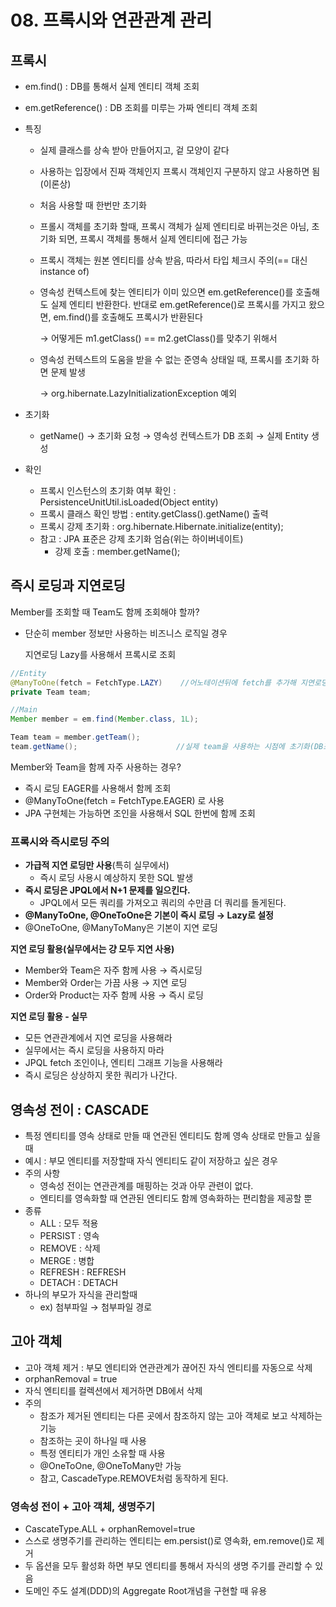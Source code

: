 # 08. 프록시와 연관관계 관리

## 프록시

- em.find() : DB를 통해서 실제 엔티티 객체 조회
- em.getReference() : DB 조회를 미루는 가짜 엔티티 객체 조회
- 특징
    - 실제 클래스를 상속 받아 만들어지고, 겉 모양이 같다
    - 사용하는 입장에서 진짜 객체인지 프록시 객체인지 구분하지 않고 사용하면 됨(이론상)
    - 처음 사용할 때 한번만 초기화
    - 프롤시 객체를 초기화 할때, 프록시 객체가 실제 엔티티로 바뀌는것은 아님, 초기화 되면, 프록시 객체를 통해서 실제 엔티티에 접근 가능
    - 프록시 객체는 원본 엔티티를 상속 받음, 따라서 타입 체크시 주의(== 대신 instance of)
    - 영속성 컨텍스트에 찾는 엔티티가 이미 있으면 em.getReference()를 호출해도 실제 엔티티 반환한다. 반대로 em.getReference()로 프록시를 가지고 왔으면, em.find()를 호출해도 프록시가 반환된다
        
         → 어떻게든 m1.getClass() == m2.getClass()를 맞추기 위해서
        
    - 영속성 컨텍스트의 도움을 받을 수 없는 준영속 상태일 때, 프록시를 초기화 하면 문제 발생
        
        → org.hibernate.LazyInitializationException 예외
        
- 초기화
    - getName() → 초기화 요청 → 영속성 컨텍스트가 DB 조회 → 실제 Entity 생성
- 확인
    - 프록시 인스턴스의 초기화 여부 확인 : PersistenceUnitUtil.isLoaded(Object entity)
    - 프록시 클래스 확인 방법 :  entity.getClass().getName() 출력
    - 프록시 강제 초기화 : org.hibernate.Hibernate.initialize(entity);
    - 참고 : JPA 표준은 강제 초기화 엄슴(위는 하이버네이트)
        - 강제 호출 : member.getName();

## 즉시 로딩과 지연로딩

Member를 조회할 때 Team도 함께 조회해야 할까?

- 단순히 member 정보만 사용하는 비즈니스 로직일 경우
    
    지연로딩 Lazy를 사용해서 프록시로 조회
    

```java
//Entity
@ManyToOne(fetch = FetchType.LAZY)    //어노테이션뒤에 fetch를 추가해 지연로딩
private Team team;

//Main
Member member = em.find(Member.class, 1L);

Team team = member.getTeam();
team.getName();                      //실제 team을 사용하는 시점에 초기화(DB조회)
```

Member와 Team을 함께 자주 사용하는 경우?

- 즉시 로딩 EAGER를 사용해서 함께 조회
- @ManyToOne(fetch = FetchType.EAGER) 로 사용
- JPA 구현체는 가능하면 조인을 사용해서 SQL 한번에 함께 조회

### 프록시와 즉시로딩 주의

- **가급적 지연 로딩만 사용**(특히 실무에서)
    - 즉시 로딩 사용시 예상하지 못한 SQL 발생
- **즉시 로딩은 JPQL에서 N+1 문제를 일으킨다.**
    - JPQL에서 모든 쿼리를 가져오고 쿼리의 수만큼 더 쿼리를 돌게된다.
- **@ManyToOne, @OneToOne은 기본이 즉시 로딩 → Lazy로 설정**
- @OneToOne, @ManyToMany은 기본이 지연 로딩

**지연 로딩 활용(실무에서는 걍 모두 지연 사용)**

- Member와 Team은 자주 함께 사용 → 즉시로딩
- Member와 Order는 가끔 사용 → 지연 로딩
- Order와 Product는 자주 함께 사용 → 즉시 로딩

**지연 로딩 활용 - 실무**

- 모든 연관관계에서 지연 로딩을 사용해라
- 실무에서는 즉시 로딩을 사용하지 마라
- JPQL fetch 조인이나, 엔티티 그래프 기능을 사용해라
- 즉시 로딩은 상상하지 못한 쿼리가 나간다.

## 영속성 전이 : CASCADE

- 특정 엔티티를 영속 상태로 만들 때 연관된 엔티티도 함께 영속 상태로 만들고 싶을때
- 예시 : 부모 엔티티를 저장할때 자식 엔티티도 같이 저장하고 싶은 경우
- 주의 사항
    - 영속성 전이는 연관관계를 매핑하는 것과 아무 관련이 없다.
    - 엔티티를 영속화할 때 연관된 엔티티도 함께 영속화하는 편리함을 제공할 뿐
- 종류
    - ALL : 모두 적용
    - PERSIST : 영속
    - REMOVE : 삭제
    - MERGE : 병합
    - REFRESH : REFRESH
    - DETACH : DETACH
- 하나의 부모가 자식을 관리할때
    - ex) 첨부파일 → 첨부파일 경로

## 고아 객체

- 고아 객체 제거 : 부모 엔티티와 연관관계가 끊어진 자식 엔티티를 자동으로 삭제
- orphanRemoval = true
- 자식 엔티티를 컬렉션에서 제거하면 DB에서 삭제
- 주의
    - 참조가 제거된 엔티티는 다른 곳에서 참조하지 않는 고아 객체로 보고 삭제하는 기능
    - 참조하는 곳이 하나일 때 사용
    - 특정 엔티티가 개인 소유할 때 사용
    - @OneToOne, @OneToMany만 가능
    - 참고, CascadeType.REMOVE처럼 동작하게 된다.

### 영속성 전이 + 고아 객체, 생명주기

- CascateType.ALL + orphanRemovel=true
- 스스로 생명주기를 관리하는 엔티티는 em.persist()로 영속화, em.remove()로 제거
- 두 옵션을 모두 활성화 하면 부모 엔티티를 통해서 자식의 생명 주기를 관리할 수 있음
- 도메인 주도 설계(DDD)의 Aggregate Root개념을 구현할 때 유용